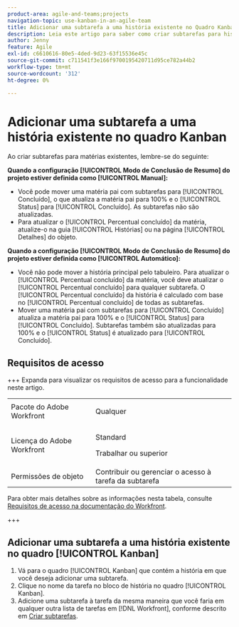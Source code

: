 ```yaml
---
product-area: agile-and-teams;projects
navigation-topic: use-kanban-in-an-agile-team
title: Adicionar uma subtarefa a uma história existente no Quadro Kanban
description: Leia este artigo para saber como criar subtarefas para histórias existentes no quadro Kanban.
author: Jenny
feature: Agile
exl-id: c6610616-80e5-4ded-9d23-63f15536e45c
source-git-commit: c711541f3e166f9700195420711d95ce782a44b2
workflow-type: tm+mt
source-wordcount: '312'
ht-degree: 0%

---
```


# Adicionar uma subtarefa a uma história existente no quadro Kanban

Ao criar subtarefas para matérias existentes, lembre-se do seguinte:

**Quando a configuração [!UICONTROL Modo de Conclusão de Resumo] do projeto estiver definida como [!UICONTROL Manual]:**

* Você pode mover uma matéria pai com subtarefas para [!UICONTROL Concluído], o que atualiza a matéria pai para 100% e o [!UICONTROL Status] para [!UICONTROL Concluído]. As subtarefas não são atualizadas.
* Para atualizar o [!UICONTROL Percentual concluído] da matéria, atualize-o na guia [!UICONTROL Histórias] ou na página [!UICONTROL Detalhes] do objeto.

**Quando a configuração [!UICONTROL Modo de Conclusão de Resumo] do projeto estiver definida como [!UICONTROL Automático]:**

* Você não pode mover a história principal pelo tabuleiro. Para atualizar o [!UICONTROL Percentual concluído] da matéria, você deve atualizar o [!UICONTROL Percentual concluído] para qualquer subtarefa. O [!UICONTROL Percentual concluído] da história é calculado com base no [!UICONTROL Percentual concluído] de todas as subtarefas.
* Mover uma matéria pai com subtarefas para [!UICONTROL Concluído] atualiza a matéria pai para 100% e o [!UICONTROL Status] para [!UICONTROL Concluído]. Subtarefas também são atualizadas para 100% e o [!UICONTROL Status] é atualizado para [!UICONTROL Concluído].

## Requisitos de acesso

+++ Expanda para visualizar os requisitos de acesso para a funcionalidade neste artigo.

<table style="table-layout:auto"> 
 <col> 
 </col> 
 <col> 
 </col> 
 <tbody> 
  <tr> 
   <td role="rowheader">Pacote do Adobe Workfront</td> 
   <td> <p>Qualquer</p> </td> 
  </tr> 
  <tr> 
   <td role="rowheader">Licença do Adobe Workfront</td> 
   <td> <p>Standard</p> 
   <p>Trabalhar ou superior</p> </td> 
  </tr>
  <tr> 
   <td role="rowheader">Permissões de objeto</td> 
   <td>Contribuir ou gerenciar o acesso à tarefa da subtarefa</td> 
  </tr> 
 </tbody> 
</table>

Para obter mais detalhes sobre as informações nesta tabela, consulte [Requisitos de acesso na documentação do Workfront](/help/quicksilver/administration-and-setup/add-users/access-levels-and-object-permissions/access-level-requirements-in-documentation.md).

+++

## Adicionar uma subtarefa a uma história existente no quadro [!UICONTROL Kanban]

1. Vá para o quadro [!UICONTROL Kanban] que contém a história em que você deseja adicionar uma subtarefa.
1. Clique no nome da tarefa no bloco de história no quadro [!UICONTROL Kanban].
1. Adicione uma subtarefa à tarefa da mesma maneira que você faria em qualquer outra lista de tarefas em [!DNL Workfront], conforme descrito em [Criar subtarefas](../../manage-work/tasks/create-tasks/create-subtasks.md).
